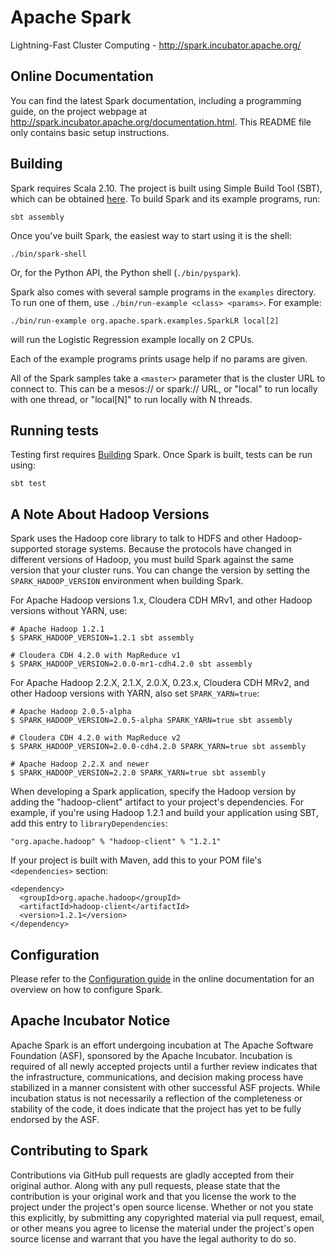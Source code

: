 # Apache Spark

Lightning-Fast Cluster Computing - <http://spark.incubator.apache.org/>


## Online Documentation

You can find the latest Spark documentation, including a programming
guide, on the project webpage at <http://spark.incubator.apache.org/documentation.html>.
This README file only contains basic setup instructions.


## Building

Spark requires Scala 2.10. The project is built using Simple Build Tool (SBT),
which can be obtained [here](http://www.scala-sbt.org). To build Spark and its example programs, run:

    sbt assembly

Once you've built Spark, the easiest way to start using it is the shell:

    ./bin/spark-shell

Or, for the Python API, the Python shell (`./bin/pyspark`).

Spark also comes with several sample programs in the `examples` directory.
To run one of them, use `./bin/run-example <class> <params>`. For example:

    ./bin/run-example org.apache.spark.examples.SparkLR local[2]

will run the Logistic Regression example locally on 2 CPUs.

Each of the example programs prints usage help if no params are given.

All of the Spark samples take a `<master>` parameter that is the cluster URL
to connect to. This can be a mesos:// or spark:// URL, or "local" to run
locally with one thread, or "local[N]" to run locally with N threads.

## Running tests

Testing first requires [Building](#Building) Spark. Once Spark is built, tests
can be run using:

`sbt test`
 
## A Note About Hadoop Versions

Spark uses the Hadoop core library to talk to HDFS and other Hadoop-supported
storage systems. Because the protocols have changed in different versions of
Hadoop, you must build Spark against the same version that your cluster runs.
You can change the version by setting the `SPARK_HADOOP_VERSION` environment
when building Spark.

For Apache Hadoop versions 1.x, Cloudera CDH MRv1, and other Hadoop
versions without YARN, use:

    # Apache Hadoop 1.2.1
    $ SPARK_HADOOP_VERSION=1.2.1 sbt assembly

    # Cloudera CDH 4.2.0 with MapReduce v1
    $ SPARK_HADOOP_VERSION=2.0.0-mr1-cdh4.2.0 sbt assembly

For Apache Hadoop 2.2.X, 2.1.X, 2.0.X, 0.23.x, Cloudera CDH MRv2, and other Hadoop versions
with YARN, also set `SPARK_YARN=true`:

    # Apache Hadoop 2.0.5-alpha
    $ SPARK_HADOOP_VERSION=2.0.5-alpha SPARK_YARN=true sbt assembly

    # Cloudera CDH 4.2.0 with MapReduce v2
    $ SPARK_HADOOP_VERSION=2.0.0-cdh4.2.0 SPARK_YARN=true sbt assembly

    # Apache Hadoop 2.2.X and newer
    $ SPARK_HADOOP_VERSION=2.2.0 SPARK_YARN=true sbt assembly

When developing a Spark application, specify the Hadoop version by adding the
"hadoop-client" artifact to your project's dependencies. For example, if you're
using Hadoop 1.2.1 and build your application using SBT, add this entry to
`libraryDependencies`:

    "org.apache.hadoop" % "hadoop-client" % "1.2.1"

If your project is built with Maven, add this to your POM file's `<dependencies>` section:

    <dependency>
      <groupId>org.apache.hadoop</groupId>
      <artifactId>hadoop-client</artifactId>
      <version>1.2.1</version>
    </dependency>


## Configuration

Please refer to the [Configuration guide](http://spark.incubator.apache.org/docs/latest/configuration.html)
in the online documentation for an overview on how to configure Spark.


## Apache Incubator Notice

Apache Spark is an effort undergoing incubation at The Apache Software
Foundation (ASF), sponsored by the Apache Incubator. Incubation is required of
all newly accepted projects until a further review indicates that the
infrastructure, communications, and decision making process have stabilized in
a manner consistent with other successful ASF projects. While incubation status
is not necessarily a reflection of the completeness or stability of the code,
it does indicate that the project has yet to be fully endorsed by the ASF.


## Contributing to Spark

Contributions via GitHub pull requests are gladly accepted from their original
author. Along with any pull requests, please state that the contribution is
your original work and that you license the work to the project under the
project's open source license. Whether or not you state this explicitly, by
submitting any copyrighted material via pull request, email, or other means
you agree to license the material under the project's open source license and
warrant that you have the legal authority to do so.

